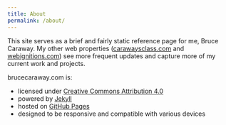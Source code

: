```yaml
---
title: About
permalink: /about/
---
```

This site serves as a brief and fairly static reference page for me, Bruce Caraway.  My other web properties (<a href="http://carawaysclass.com " target="_blank">carawaysclass.com</a> and <a href="http://webignitions.com " target="_blank">webignitions.com</a>) see more frequent updates and capture more of my current work and projects.  

brucecaraway.com is:  

- licensed under <a href="https://creativecommons.org/licenses/by/4.0" target="_blank">Creative Commons Attribution 4.0</a>  
- powered by <a href="https://jekyllrb.com" target="_blank">Jekyll</a>    
- hosted on <a href="https://pages.github.com" target="_blank">GitHub Pages</a>  
- designed to be responsive and compatible with various devices  

